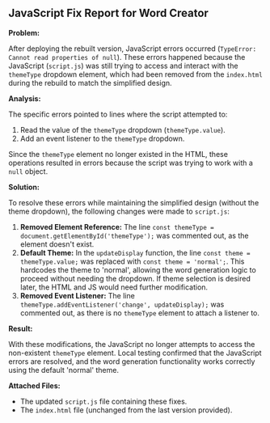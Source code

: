 ## JavaScript Fix Report for Word Creator

**Problem:**

After deploying the rebuilt version, JavaScript errors occurred (`TypeError: Cannot read properties of null`). These errors happened because the JavaScript (`script.js`) was still trying to access and interact with the `themeType` dropdown element, which had been removed from the `index.html` during the rebuild to match the simplified design.

**Analysis:**

The specific errors pointed to lines where the script attempted to:

1.  Read the value of the `themeType` dropdown (`themeType.value`).
2.  Add an event listener to the `themeType` dropdown.

Since the `themeType` element no longer existed in the HTML, these operations resulted in errors because the script was trying to work with a `null` object.

**Solution:**

To resolve these errors while maintaining the simplified design (without the theme dropdown), the following changes were made to `script.js`:

1.  **Removed Element Reference:** The line `const themeType = document.getElementById('themeType');` was commented out, as the element doesn't exist.
2.  **Default Theme:** In the `updateDisplay` function, the line `const theme = themeType.value;` was replaced with `const theme = 'normal';`. This hardcodes the theme to 'normal', allowing the word generation logic to proceed without needing the dropdown. If theme selection is desired later, the HTML and JS would need further modification.
3.  **Removed Event Listener:** The line `themeType.addEventListener('change', updateDisplay);` was commented out, as there is no `themeType` element to attach a listener to.

**Result:**

With these modifications, the JavaScript no longer attempts to access the non-existent `themeType` element. Local testing confirmed that the JavaScript errors are resolved, and the word generation functionality works correctly using the default 'normal' theme.

**Attached Files:**

*   The updated `script.js` file containing these fixes.
*   The `index.html` file (unchanged from the last version provided).
